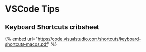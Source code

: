 # VSCode Tips

## Keyboard Shortcuts cribsheet



{% embed url="https://code.visualstudio.com/shortcuts/keyboard-shortcuts-macos.pdf" %}



